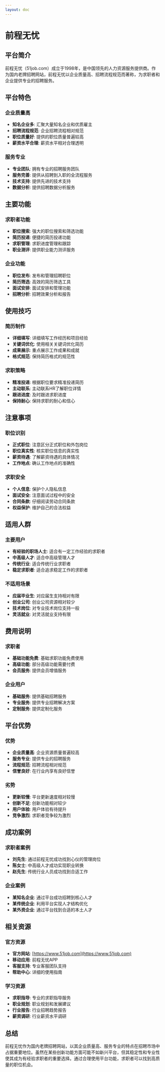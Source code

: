 ```yaml
---
layout: doc
---
```


# 前程无忧

## 平台简介

前程无忧（51job.com）成立于1998年，是中国领先的人力资源服务提供商。作为国内老牌招聘网站，前程无忧以企业质量高、招聘流程规范而著称，为求职者和企业提供专业的招聘服务。

## 平台特色

### 企业质量高
- **知名企业多**: 汇聚大量知名企业和优质雇主
- **招聘流程规范**: 企业招聘流程相对规范
- **职位质量好**: 提供的职位质量普遍较高
- **薪资水平合理**: 薪资水平相对合理透明

### 服务专业
- **专业团队**: 拥有专业的招聘服务团队
- **服务完善**: 提供从招聘到入职的全流程服务
- **技术支持**: 提供先进的技术支持
- **数据分析**: 提供招聘数据分析服务

## 主要功能

### 求职者功能
- **职位搜索**: 强大的职位搜索和筛选功能
- **简历投递**: 便捷的简历投递功能
- **求职管理**: 求职进度管理和跟踪
- **职业测评**: 提供职业能力测评服务

### 企业功能
- **职位发布**: 发布和管理招聘职位
- **简历筛选**: 高效的简历筛选工具
- **面试安排**: 面试安排和管理功能
- **招聘分析**: 招聘效果分析和报告

## 使用技巧

### 简历制作
- **详细填写**: 详细填写工作经历和项目经验
- **关键词优化**: 使用相关关键词优化简历
- **成果展示**: 重点展示工作成果和成就
- **格式规范**: 保持简历格式的规范性

### 求职策略
- **精准投递**: 根据职位要求精准投递简历
- **主动联系**: 主动联系HR了解职位详情
- **跟进进度**: 及时跟进求职进度
- **保持耐心**: 保持求职的耐心和信心

## 注意事项

### 职位识别
- **正式职位**: 注意区分正式职位和外包岗位
- **职位真实性**: 核实职位信息的真实性
- **薪资待遇**: 了解薪资待遇的具体情况
- **工作地点**: 确认工作地点的准确性

### 求职安全
- **个人信息**: 保护个人隐私信息
- **面试安全**: 注意面试过程中的安全
- **合同条款**: 仔细阅读劳动合同条款
- **权益保护**: 维护自己的合法权益

## 适用人群

### 主要用户
- **有经验的职场人士**: 适合有一定工作经验的求职者
- **中高级人才**: 适合中高级管理人才
- **传统行业**: 适合传统行业求职者
- **稳定求职者**: 适合追求稳定工作的求职者

### 不适用场景
- **应届毕业生**: 对应届生支持相对有限
- **创业公司**: 创业公司资源相对较少
- **技术岗位**: 对专业技术岗位支持一般
- **灵活就业**: 对灵活就业支持有限

## 费用说明

### 求职者
- **基础功能免费**: 基础求职功能免费使用
- **高级功能**: 部分高级功能需要付费
- **会员服务**: 提供会员增值服务

### 企业用户
- **基础服务**: 提供基础招聘服务
- **专业服务**: 提供专业招聘解决方案
- **定制服务**: 提供定制化服务

## 平台优势

### 优势
- **企业质量高**: 企业资源质量普遍较高
- **服务专业**: 提供专业的招聘服务
- **流程规范**: 招聘流程相对规范
- **信誉良好**: 在行业内享有良好信誉

### 劣势
- **更新较慢**: 平台更新速度相对较慢
- **创新不足**: 创新功能相对较少
- **用户体验**: 用户体验有待提升
- **竞争激烈**: 求职者竞争较为激烈

## 成功案例

### 求职者案例
- **刘先生**: 通过前程无忧成功找到心仪的管理岗位
- **陈女士**: 中高级人才成功实现职业转换
- **赵先生**: 传统行业人员成功找到合适工作

### 企业案例
- **某知名企业**: 通过平台成功招聘到核心人才
- **某传统企业**: 利用平台实现人才结构优化
- **某外资企业**: 通过平台找到合适的本土人才

## 相关资源

### 官方资源
- **官方网站**: [https://www.51job.com](https://www.51job.com)
- **移动应用**: 前程无忧APP
- **客服支持**: 专业客服团队支持
- **帮助中心**: 详细的使用指南

### 学习资源
- **求职指导**: 专业的求职指导服务
- **职业规划**: 职业规划和发展建议
- **行业报告**: 行业招聘趋势报告
- **薪资调研**: 行业薪资水平调研

## 总结

前程无忧作为国内老牌招聘网站，以其企业质量高、服务专业的特点在招聘市场中占据重要地位。虽然在某些创新功能方面可能不如新兴平台，但其稳定性和专业性使其成为有经验求职者的重要选择。通过合理使用平台功能，求职者可以找到高质量的职位机会。
